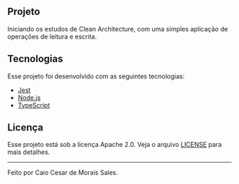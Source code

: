 ## Projeto

Iniciando os estudos de Clean Architecture, com uma simples aplicação de operações de leitura e escrita.

## Tecnologias

Esse projeto foi desenvolvido com as seguintes tecnologias:

- [Jest](https://jestjs.io/)
- [Node.js](https://nodejs.org/en/)
- [TypeScript](https://www.typescriptlang.org/)

## Licença

Esse projeto está sob a licença Apache 2.0. Veja o arquivo [LICENSE](LICENSE) para mais detalhes.

---

Feito por Caio Cesar de Morais Sales.
